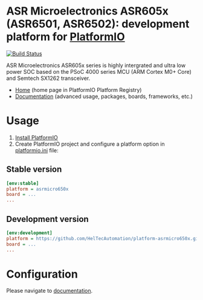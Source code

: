 # ASR Microelectronics ASR605x (ASR6501, ASR6502): development platform for [PlatformIO](http://platformio.org)

[![Build Status](https://github.com/HelTecAutomation/platform-asrmicro650x/workflows/Examples/badge.svg)](https://github.com/HelTecAutomation/platform-asrmicro650x/actions)

ASR Microelectronics ASR605x series is highly intergrated and ultra low power SOC based on the PSoC 4000 series MCU (ARM Cortex M0+ Core) and Semtech SX1262 transceiver.

* [Home](http://platformio.org/platforms/asrmicro650x) (home page in PlatformIO Platform Registry)
* [Documentation](http://docs.platformio.org/page/platforms/asrmicro650x.html) (advanced usage, packages, boards, frameworks, etc.)

# Usage

1. [Install PlatformIO](http://platformio.org)
2. Create PlatformIO project and configure a platform option in [platformio.ini](http://docs.platformio.org/page/projectconf.html) file:

## Stable version

```ini
[env:stable]
platform = asrmicro650x
board = ...
...
```

## Development version

```ini
[env:development]
platform = https://github.com/HelTecAutomation/platform-asrmicro650x.git
board = ...
...
```

# Configuration

Please navigate to [documentation](http://docs.platformio.org/page/platforms/asrmicro650x.html).
